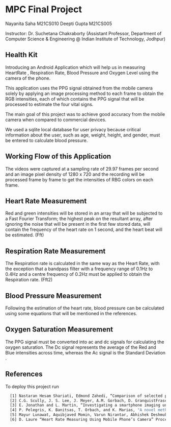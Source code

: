 
# MPC Final Project
Nayanita Saha M21CS010 
Deepti Gupta M21CS005

Instructor: Dr. Suchetana Chakraborty (Assistant Professor, Department of Computer Science & Engineering @ Indian Institute of Technology, Jodhpur)




## Health Kit

Introducing an Android Application which will help us in measuring HeartRate , Respiration Rate, Blood Pressure and Oxygen Level using the camera of the phone.

This application uses the PPG signal obtained from the mobile camera solely by applying an image processing method to each frame to obtain the RGB intensities, each of which contains the PPG signal that will be processed to estimate the four vital signs.

The main goal of this project was to achieve good accuracy from the mobile camera when compared to commercial devices.

We used a sqlite local database for user privacy because critical information about the user, such as age, weight, height, and gender, must be entered to calculate blood pressure.



## Working Flow of this Application

The videos were captured at a sampling rate of 29.97 frames per second and an image pixel density of 1280 x 720 and the recording will be processed frame by frame to get the intensities of RBG colors on each frame.




## Heart Rate Measurement

Red and green intensities will be stored in an array that will be subjected to a Fast Fourier Transform; the highest peak on the resultant array, after ignoring the noise that will be present in the first few stored data, will contain the frequency of the heart rate on 1 second, and the heart beat will be estimated. (Fft)

## Respiration Rate Measurement

The Respiration rate is calculated in the same way as the Heart Rate, with the exception that a bandpass filter with a frequency range of 0.1Hz to 0.4Hz and a centre frequency of 0.2Hz must be applied to obtain the Respiration rate. (Fft2)

## Blood Pressure Measurement

Following the estimation of the heart rate, blood pressure can be calculated using some equations that will be mentioned in the references.
## Oxygen Saturation Measurement

The PPG signal must be converted into ac and dc signals for calculating the oxygen saturation. The Dc signal represents the average of the Red and Blue intensities across time, whereas the Ac signal is the Standard Deviation .


## References

To deploy this project run

```bash
  [1] Nastaran Hesam Shariati, Edmond Zahedi, “Comparison of selected parametric models for analysis of the photoplethysmographic signal”, 1st Conference on Computers, Communications, and Signal Processing, IEEE Malaysia Section, Kuala Lumpur, Malaysia, Nov. 2005, CDROM. 
  [2] C.G. Scully, J. S. Lee, J. Meyer, A.M. Gorbach, D. GranquistFraser, Y. Mendelson, and K.H. Chon, “Physiological Parameter Monitoring from Optical Recordings With a Mobile Phone”, IEEE Transactions., Biomedical Engineering, vol. 59, no. 2, p.303-306, 2012
  [3] E. Jonathan and L. Martin, “Investigating a smartphone imaging unit for photoplethysmography,” Physiological Meas., vol. 31, no. 11, p. N79, 2010.
  [4] P. Pelegris, K. Banitsas, T. Orbach, and K. Marias, "A novel method to detect Heart Beat Rate using a mobile phone," Conf Proc IEEE Eng Eng Med Biol Soc, pp. 5488-5491, 2010.
  [5] Mayur Lunawat, Aquibjaved Momin, Varun Nirantar, Abhishek Deshmukh “Heart Pulse Monitoring: The Smart Phone Way” International Journal of Engineering Research and Applications (IJERA) ISSN: 2248-9622 www.ijera.com Vol. 2, Issue 5, September- October 2012, pp.509-515 509 | P
  [6] D. Laure “Heart Rate Measuring Using Mobile Phone’s Camera” Proceeding of the 12th conference of Open Innovations Association FRUCT and Seminar on e-Travel, 2012

```

